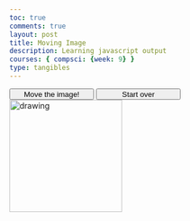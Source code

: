 ```yaml
---
toc: true
comments: true
layout: post
title: Moving Image
description: Learning javascript output
courses: { compsci: {week: 9} }
type: tangibles
---
```


<head>
    <title>Moving Image</title>
</head>
<body>
    <button class="move-button" id="move-button" style="height:20px;width:150px">Move the image!</button>
    <button class="return-button" id="return-button" style="height:20px;width:150px">Start over</button>
    <img src="/CSAblog/images/logo.png" id = "image" alt="drawing" width="200"/>
    <script>
        function move() {
            var x = document.getElementById("image").offsetLeft;
            var y = document.getElementById("image").offsetTop;
            randX = Math.floor(Math.random());
            randY = Math.floor(Math.random());
            document.getElementById("image").style.marginLeft = (x+randX) + 'px';
            document.getElementById("image").style.marginTop = (y+randY) + 'px';
            // await new Promise(r => setTimeout(r, 2));
        }
        function backToStart() {
            document.getElementById("image").style.marginLeft = '10px';
            document.getElementById("image").style.marginTop = '10px';
        }
        document.getElementById("move-button").onclick = function(){
            move();
        };
        document.getElementById("return-button").onclick = function(){
            backToStart();
        };
    </script>
</body>